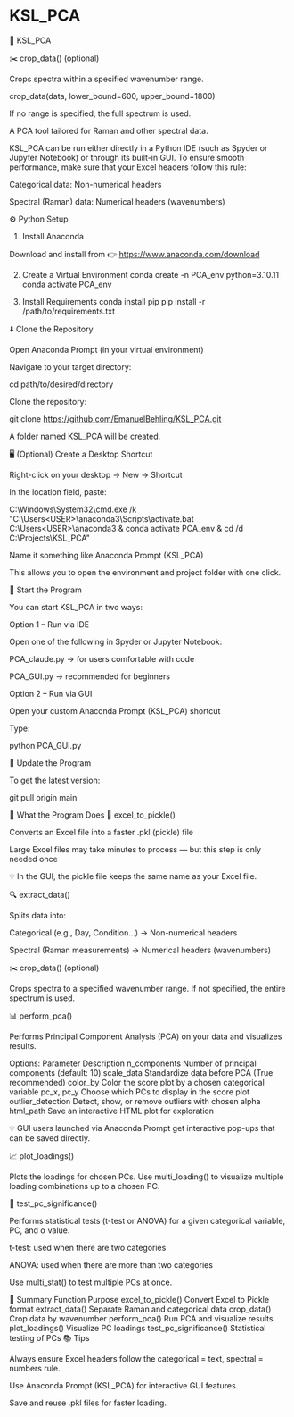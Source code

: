 # KSL_PCA
🧠 KSL_PCA

✂️ crop_data() (optional)

Crops spectra within a specified wavenumber range.

crop_data(data, lower_bound=600, upper_bound=1800)


If no range is specified, the full spectrum is used.

A PCA tool tailored for Raman and other spectral data.

KSL_PCA can be run either directly in a Python IDE (such as Spyder or Jupyter Notebook) or through its built-in GUI.
To ensure smooth performance, make sure that your Excel headers follow this rule:

Categorical data: Non-numerical headers

Spectral (Raman) data: Numerical headers (wavenumbers)

⚙️ Python Setup
1. Install Anaconda

Download and install from 👉 https://www.anaconda.com/download

2. Create a Virtual Environment
conda create -n PCA_env python=3.10.11
conda activate PCA_env

3. Install Requirements
conda install pip
pip install -r /path/to/requirements.txt

⬇️ Clone the Repository

Open Anaconda Prompt (in your virtual environment)

Navigate to your target directory:

cd path/to/desired/directory


Clone the repository:

git clone https://github.com/EmanuelBehling/KSL_PCA.git


A folder named KSL_PCA will be created.

🖥️ (Optional) Create a Desktop Shortcut

Right-click on your desktop → New → Shortcut

In the location field, paste:

C:\Windows\System32\cmd.exe /k "C:\Users\<USER>\anaconda3\Scripts\activate.bat C:\Users\<USER>\anaconda3 & conda activate PCA_env & cd /d C:\Projects\KSL_PCA"


Name it something like Anaconda Prompt (KSL_PCA)

This allows you to open the environment and project folder with one click.

🚀 Start the Program

You can start KSL_PCA in two ways:

Option 1 – Run via IDE

Open one of the following in Spyder or Jupyter Notebook:

PCA_claude.py → for users comfortable with code

PCA_GUI.py → recommended for beginners

Option 2 – Run via GUI

Open your custom Anaconda Prompt (KSL_PCA) shortcut

Type:

python PCA_GUI.py

🔁 Update the Program

To get the latest version:

git pull origin main

🧩 What the Program Does
🧾 excel_to_pickle()

Converts an Excel file into a faster .pkl (pickle) file

Large Excel files may take minutes to process — but this step is only needed once

💡 In the GUI, the pickle file keeps the same name as your Excel file.

🔍 extract_data()

Splits data into:

Categorical (e.g., Day, Condition…) → Non-numerical headers

Spectral (Raman measurements) → Numerical headers (wavenumbers)

✂️ crop_data() (optional)

Crops spectra to a specified wavenumber range.
If not specified, the entire spectrum is used.

📊 perform_pca()

Performs Principal Component Analysis (PCA) on your data and visualizes results.

Options:
Parameter	Description
n_components	Number of principal components (default: 10)
scale_data	Standardize data before PCA (True recommended)
color_by	Color the score plot by a chosen categorical variable
pc_x, pc_y	Choose which PCs to display in the score plot
outlier_detection	Detect, show, or remove outliers with chosen alpha
html_path	Save an interactive HTML plot for exploration

💡 GUI users launched via Anaconda Prompt get interactive pop-ups that can be saved directly.

📈 plot_loadings()

Plots the loadings for chosen PCs.
Use multi_loading() to visualize multiple loading combinations up to a chosen PC.

🧮 test_pc_significance()

Performs statistical tests (t-test or ANOVA) for a given categorical variable, PC, and α value.

t-test: used when there are two categories

ANOVA: used when there are more than two categories

Use multi_stat() to test multiple PCs at once.

🧠 Summary
Function	Purpose
excel_to_pickle()	Convert Excel to Pickle format
extract_data()	Separate Raman and categorical data
crop_data()	Crop data by wavenumber
perform_pca()	Run PCA and visualize results
plot_loadings()	Visualize PC loadings
test_pc_significance()	Statistical testing of PCs
📚 Tips

Always ensure Excel headers follow the categorical = text, spectral = numbers rule.

Use Anaconda Prompt (KSL_PCA) for interactive GUI features.

Save and reuse .pkl files for faster loading.




